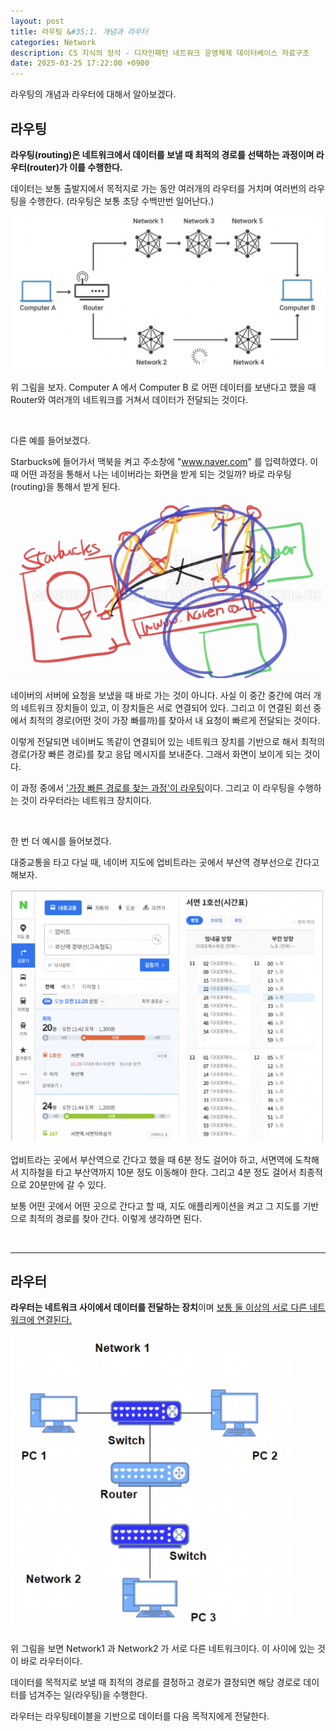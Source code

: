 ```yaml
---
layout: post
title: 라우팅 &#35;1. 개념과 라우터
categories: Network
description: CS 지식의 정석 - 디자인패턴 네트워크 운영체제 데이터베이스 자료구조
date: 2025-03-25 17:22:00 +0900
---
```

라우팅의 개념과 라우터에 대해서 알아보겠다.

## 라우팅

<b>라우팅(routing)은 네트워크에서 데이터를 보낼 때 최적의 경로를 선택하는 과정이며 라우터(router)가 이를 수행한다.</b>

데이터는 보통 출발지에서 목적지로 가는 동안 여러개의 라우터를 거치며 여러번의 라우팅을 수행한다. (라우팅은 보통 초당 수백만번 일어난다.)

<img src="/assets/img/captures/c47a02a2-111e-453e-9d18-ffa974d0989d.png" width="700px" />

위 그림을 보자. Computer A 에서 Computer B 로 어떤 데이터를 보낸다고 했을 때 Router와 여러개의 네트워크를 거쳐서 데이터가 전달되는 것이다.

<br>

다른 예를 들어보겠다.

Starbucks에 들어가서 맥북을 켜고 주소창에 "www.naver.com" 를 입력하였다. 이때 어떤 과정을 통해서 나는 네이버라는 화면을 받게 되는 것일까? 바로 라우팅(routing)을 통해서 받게 된다.

<img src="/assets/img/captures/bfd80a79-fe16-48fd-b2d5-0b17df7b7d04.png" width="500px" />

네이버의 서버에 요청을 보냈을 때 바로 가는 것이 아니다. 사실 이 중간 중간에 여러 개의 네트워크 장치들이 있고, 이 장치들은 서로 연결되어 있다. 그리고 이 연결된 회선 중에서 최적의 경로(어떤 것이 가장 빠를까)를 찾아서 내 요청이 빠르게 전달되는 것이다. 

이렇게 전달되면 네이버도 똑같이 연결되어 있는 네트워크 장치를 기반으로 해서 최적의 경로(가장 빠른 경로)를 찾고 응답 메시지를 보내준다. 그래서 화면이 보이게 되는 것이다.

이 과정 중에서 <u>'가장 빠른 경로를 찾는 과정'이 라우팅</u>이다. 그리고 이 라우팅을 수행하는 것이 라우터라는 네트워크 장치이다.

<br>

한 번 더 예시를 들어보겠다.

대중교통을 타고 다닐 때, 네이버 지도에 업비트라는 곳에서 부산역 경부선으로 간다고 해보자.

<img src="/assets/img/captures/97e4c366-87fb-4300-a54f-b435f595d3ad.png" width="500px" />

업비트라는 곳에서 부산역으로 간다고 했을 때 6분 정도 걸어야 하고, 서면역에 도착해서 지하철을 타고 부산역까지 10분 정도 이동해야 한다. 그리고 4분 정도 걸어서 최종적으로 20분만에 갈 수 있다.

보통 어떤 곳에서 어떤 곳으로 간다고 할 때, 지도 애플리케이션을 켜고 그 지도를 기반으로 최적의 경로를 찾아 간다. 이렇게 생각하면 된다.

<br>
<hr>

## 라우터

<b>라우터는 네트워크 사이에서 데이터를 전달하는 장치</b>이며 <u>보통 둘 이상의 서로 다른 네트워크에 연결된다.</u>

<img src="/assets/img/captures/645f8b57-e753-41cc-bfa5-798ff8a28de0.png" width="450px" />

위 그림을 보면 Network1 과 Network2 가 서로 다른 네트워크이다. 이 사이에 있는 것이 바로 라우터이다.

데이터를 목적지로 보낼 때 최적의 경로를 결정하고 경로가 결정되면 해당 경로로 데이터를 넘겨주는 일(라우팅)을 수행한다.

라우터는 라우팅테이블을 기반으로 데이터를 다음 목적지에게 전달한다. 